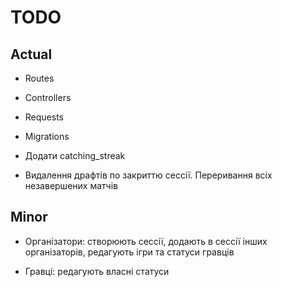 # TODO

## Actual

- Routes
- Controllers
- Requests
- Migrations

- Додати catching_streak
- Видалення драфтів по закриттю сессії. Переривання всіх незавершених матчів

## Minor

- Організатори: створюють сессії, додають в сессії інших організаторів, редагують ігри та статуси гравців

- Гравці: редагують власні статуси
